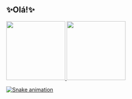 ## ✨Olá!✨
<div>
  <a href="https://github.com/cassiamariane">
  <img height="157em" src="https://github-readme-stats.vercel.app/api?username=cassiamariane&show_icons=true&theme=dracula&include_all_commits=true&count_private=true"/>
  <img height="157em" src="https://github-readme-stats.vercel.app/api/top-langs/?username=cassiamariane&layout=compact&langs_count=7&theme=dracula"/>
</div>

  ![Snake animation](https://github.com/cassiamariane/cassiamariane/blob/output/github-contribution-grid-snake.svg)
